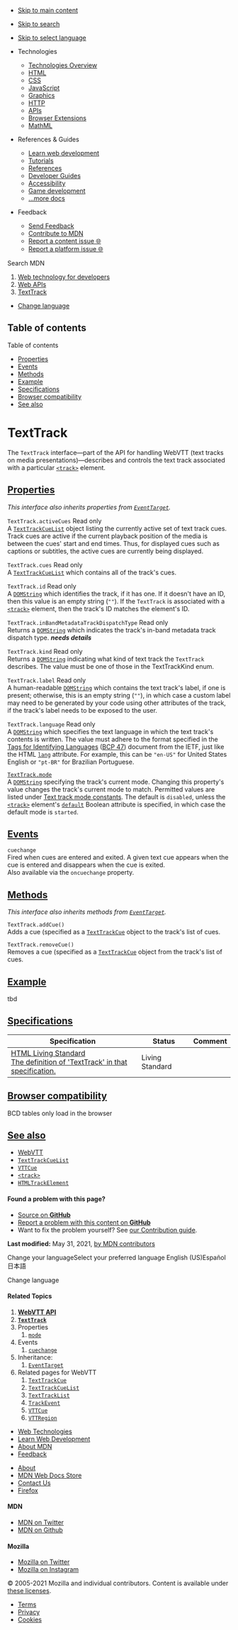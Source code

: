 -   <a href="#content" id="skip-main">Skip to main content</a>
-   <a href="#main-q" id="skip-search">Skip to search</a>
-   <a href="#select-language" id="skip-select-language">Skip to select language</a>

-   Technologies
    -   [Technologies Overview](https://developer.mozilla.org/en-US/docs/Web)
    -   [HTML](https://developer.mozilla.org/en-US/docs/Web/HTML)
    -   [CSS](https://developer.mozilla.org/en-US/docs/Web/CSS)
    -   [JavaScript](https://developer.mozilla.org/en-US/docs/Web/JavaScript)
    -   [Graphics](https://developer.mozilla.org/en-US/docs/Web/Guide/Graphics)
    -   [HTTP](https://developer.mozilla.org/en-US/docs/Web/HTTP)
    -   [APIs](https://developer.mozilla.org/en-US/docs/Web/API)
    -   [Browser Extensions](https://developer.mozilla.org/en-US/docs/Mozilla/Add-ons/WebExtensions)
    -   [MathML](https://developer.mozilla.org/en-US/docs/Web/MathML)
-   References & Guides
    -   [Learn web development](https://developer.mozilla.org/en-US/docs/Learn)
    -   [Tutorials](https://developer.mozilla.org/en-US/docs/Web/Tutorials)
    -   [References](https://developer.mozilla.org/en-US/docs/Web/Reference)
    -   [Developer Guides](https://developer.mozilla.org/en-US/docs/Web/Guide)
    -   [Accessibility](https://developer.mozilla.org/en-US/docs/Web/Accessibility)
    -   [Game development](https://developer.mozilla.org/en-US/docs/Games)
    -   [...more docs](https://developer.mozilla.org/en-US/docs/Web)
-   Feedback
    -   [Send Feedback](https://developer.mozilla.org/en-US/docs/MDN/Contribute/Feedback)
    -   [Contribute to MDN](https://developer.mozilla.org/en-US/docs/MDN/Contribute)
    -   [Report a content issue 🌐](https://github.com/mdn/content/issues/new)
    -   [Report a platform issue 🌐](https://github.com/mdn/yari/issues/new)

Search MDN

1.  <a href="https://developer.mozilla.org/en-US/docs/Web" class="breadcrumb"><span data-property="name">Web technology for developers</span></a>
2.  <a href="https://developer.mozilla.org/en-US/docs/Web/API" class="breadcrumb-penultimate"><span data-property="name">Web APIs</span></a>
3.  <a href="https://developer.mozilla.org/en-US/docs/Web/API/TextTrack" class="breadcrumb-current-page"><span data-property="name">TextTrack</span></a>

-   <a href="#select-language" class="language-icon"><span class="show-desktop">Change language</span></a>

Table of contents
-----------------

Table of contents

-   [Properties](#properties)
-   [Events](#events)
-   [Methods](#methods)
-   [Example](#example)
-   [Specifications](#specifications)
-   [Browser compatibility](#browser_compatibility)
-   [See also](#see_also)

TextTrack
=========

The `TextTrack` interface—part of the API for handling WebVTT (text tracks on media presentations)—describes and controls the text track associated with a particular [`<track>`](https://developer.mozilla.org/en-US/docs/Web/HTML/Element/track) element.

[Properties](#properties "Permalink to Properties")
---------------------------------------------------

*This interface also inherits properties from [`EventTarget`](https://developer.mozilla.org/en-US/docs/Web/API/EventTarget).*

<span class="page-not-created">`TextTrack.activeCues`</span> <span class="badge inline readonly" title="This value may not be changed.">Read only </span>  
A [`TextTrackCueList`](https://developer.mozilla.org/en-US/docs/Web/API/TextTrackCueList) object listing the currently active set of text track cues. Track cues are active if the current playback position of the media is between the cues' start and end times. Thus, for displayed cues such as captions or subtitles, the active cues are currently being displayed.

<span class="page-not-created">`TextTrack.cues`</span> <span class="badge inline readonly" title="This value may not be changed.">Read only </span>  
A [`TextTrackCueList`](https://developer.mozilla.org/en-US/docs/Web/API/TextTrackCueList) which contains all of the track's cues.

<span class="page-not-created">`TextTrack.id`</span> <span class="badge inline readonly" title="This value may not be changed.">Read only </span>  
A [`DOMString`](https://developer.mozilla.org/en-US/docs/Web/API/DOMString) which identifies the track, if it has one. If it doesn't have an ID, then this value is an empty string (`""`). If the `TextTrack` is associated with a [`<track>`](https://developer.mozilla.org/en-US/docs/Web/HTML/Element/track) element, then the track's ID matches the element's ID.

<span class="page-not-created">`TextTrack.inBandMetadataTrackDispatchType`</span> <span class="badge inline readonly" title="This value may not be changed.">Read only </span>  
Returns a [`DOMString`](https://developer.mozilla.org/en-US/docs/Web/API/DOMString) which indicates the track's in-band metadata track dispatch type. ***needs details***

<span class="page-not-created">`TextTrack.kind`</span> <span class="badge inline readonly" title="This value may not be changed.">Read only </span>  
Returns a [`DOMString`](https://developer.mozilla.org/en-US/docs/Web/API/DOMString) indicating what kind of text track the `TextTrack` describes. The value must be one of those in the TextTrackKind enum.

<span class="page-not-created">`TextTrack.label`</span> <span class="badge inline readonly" title="This value may not be changed.">Read only </span>  
A human-readable [`DOMString`](https://developer.mozilla.org/en-US/docs/Web/API/DOMString) which contains the text track's label, if one is present; otherwise, this is an empty string (`""`), in which case a custom label may need to be generated by your code using other attributes of the track, if the track's label needs to be exposed to the user.

<span class="page-not-created">`TextTrack.language`</span> <span class="badge inline readonly" title="This value may not be changed.">Read only </span>  
A [`DOMString`](https://developer.mozilla.org/en-US/docs/Web/API/DOMString) which specifies the text language in which the text track's contents is written. The value must adhere to the format specified in the <a href="https://datatracker.ietf.org/doc/html/bcp47" class="external">Tags for Identifying Languages</a> (<a href="https://datatracker.ietf.org/doc/html/bcp47" class="external">BCP 47</a>) document from the IETF, just like the HTML [`lang`](https://developer.mozilla.org/en-US/docs/Web/HTML/Global_attributes#attr-lang) attribute. For example, this can be `"en-US"` for United States English or `"pt-BR"` for Brazilian Portuguese.

[`TextTrack.mode`](https://developer.mozilla.org/en-US/docs/Web/API/TextTrack/mode)  
A [`DOMString`](https://developer.mozilla.org/en-US/docs/Web/API/DOMString) specifying the track's current mode. Changing this property's value changes the track's current mode to match. Permitted values are listed under [Text track mode constants](https://developer.mozilla.org/en-US/docs/Web/API/TextTrack/mode#text_track_mode_constants). The default is `disabled`, unless the [`<track>`](https://developer.mozilla.org/en-US/docs/Web/HTML/Element/track) element's [`default`](https://developer.mozilla.org/en-US/docs/Web/HTML/Element/track#attr-default) Boolean attribute is specified, in which case the default mode is `started`.

[Events](#events "Permalink to Events")
---------------------------------------

`cuechange`  
Fired when cues are entered and exited. A given text cue appears when the cue is entered and disappears when the cue is exited.  
Also available via the `oncuechange` property.

[Methods](#methods "Permalink to Methods")
------------------------------------------

*This interface also inherits methods from [`EventTarget`](https://developer.mozilla.org/en-US/docs/Web/API/EventTarget).*

<span class="page-not-created">`TextTrack.addCue()`</span>  
Adds a cue (specified as a [`TextTrackCue`](https://developer.mozilla.org/en-US/docs/Web/API/TextTrackCue) object to the track's list of cues.

<span class="page-not-created">`TextTrack.removeCue()`</span>  
Removes a cue (specified as a [`TextTrackCue`](https://developer.mozilla.org/en-US/docs/Web/API/TextTrackCue) object from the track's list of cues.

[Example](#example "Permalink to Example")
------------------------------------------

tbd

[Specifications](#specifications "Permalink to Specifications")
---------------------------------------------------------------

<table><thead><tr class="header"><th>Specification</th><th>Status</th><th>Comment</th></tr></thead><tbody><tr class="odd"><td><a href="https://html.spec.whatwg.org/multipage/#texttrack" class="external">HTML Living Standard<br />
<span class="small">The definition of 'TextTrack' in that specification.</span></a></td><td><span class="spec-living">Living Standard</span></td><td></td></tr></tbody></table>

[Browser compatibility](#browser_compatibility "Permalink to Browser compatibility")
------------------------------------------------------------------------------------

BCD tables only load in the browser

[See also](#see_also "Permalink to See also")
---------------------------------------------

-   [WebVTT](https://developer.mozilla.org/en-US/docs/Web/API/WebVTT_API)
-   [`TextTrackCueList`](https://developer.mozilla.org/en-US/docs/Web/API/TextTrackCueList)
-   [`VTTCue`](https://developer.mozilla.org/en-US/docs/Web/API/VTTCue)
-   [`<track>`](https://developer.mozilla.org/en-US/docs/Web/HTML/Element/track)
-   [`HTMLTrackElement`](https://developer.mozilla.org/en-US/docs/Web/API/HTMLTrackElement)

#### Found a problem with this page?

-   [Source on **GitHub**](https://github.com/mdn/content/blob/main/files/en-us/web/api/texttrack/index.html "Folder: en-us/web/api/texttrack (Opens in a new tab)")
-   [Report a problem with this content on **GitHub**](https://github.com/mdn/content/issues/new?body=MDN+URL%3A+https%3A%2F%2Fdeveloper.mozilla.org%2Fen-US%2Fdocs%2FWeb%2FAPI%2FTextTrack%0A%0A%23%23%23%23+What+information+was+incorrect%2C+unhelpful%2C+or+incomplete%3F%0A%0A%0A%23%23%23%23+Specific+section+or+headline%3F%0A%0A%0A%23%23%23%23+What+did+you+expect+to+see%3F%0A%0A%0A%23%23%23%23+Did+you+test+this%3F+If+so%2C+how%3F%0A%0A%0A%3C%21--+Do+not+make+changes+below+this+line+--%3E%0A%3Cdetails%3E%0A%3Csummary%3EMDN+Content+page+report+details%3C%2Fsummary%3E%0A%0A*+Folder%3A+%60en-us%2Fweb%2Fapi%2Ftexttrack%60%0A*+MDN+URL%3A+https%3A%2F%2Fdeveloper.mozilla.org%2Fen-US%2Fdocs%2FWeb%2FAPI%2FTextTrack%0A*+GitHub+URL%3A+https%3A%2F%2Fgithub.com%2Fmdn%2Fcontent%2Fblob%2Fmain%2Ffiles%2Fen-us%2Fweb%2Fapi%2Ftexttrack%2Findex.html%0A*+Last+commit%3A+https%3A%2F%2Fgithub.com%2Fmdn%2Fcontent%2Fcommit%2F5433cb8d4a62d2dac01548bb2f4ef643e16a0a2b%0A*+Document+last+modified%3A+2021-05-31T16%3A26%3A56.000Z%0A%0A%3C%2Fdetails%3E&title=Issue+with+%22TextTrack%22%3A+%28short+summary+here+please%29&labels=Content%3AWebAPI%2Cneeds-triage "This will take you to https://github.com/mdn/content to file a new issue")
-   Want to fix the problem yourself? See [our Contribution guide](https://github.com/mdn/content/blob/main/README.md).

**Last modified:** May 31, 2021, [by MDN contributors](https://developer.mozilla.org/en-US/docs/Web/API/TextTrack/contributors.txt)

Change your languageSelect your preferred language English (US)Español日本語

Change language

#### Related Topics

1.  **[WebVTT API](https://developer.mozilla.org/en-US/docs/Web/API/WebVTT_API)**
2.  **[`TextTrack`](https://developer.mozilla.org/en-US/docs/Web/API/TextTrack)**
3.  Properties
    1.  [`mode`](https://developer.mozilla.org/en-US/docs/Web/API/TextTrack/mode)
4.  Events
    1.  [`cuechange`](https://developer.mozilla.org/en-US/docs/Web/API/TextTrack/cuechange_event)
5.  Inheritance:
    1.  [`EventTarget`](https://developer.mozilla.org/en-US/docs/Web/API/EventTarget)
6.  Related pages for WebVTT
    1.  [`TextTrackCue`](https://developer.mozilla.org/en-US/docs/Web/API/TextTrackCue)
    2.  [`TextTrackCueList`](https://developer.mozilla.org/en-US/docs/Web/API/TextTrackCueList)
    3.  [`TextTrackList`](https://developer.mozilla.org/en-US/docs/Web/API/TextTrackList)
    4.  [`TrackEvent`](https://developer.mozilla.org/en-US/docs/Web/API/TrackEvent)
    5.  [`VTTCue`](https://developer.mozilla.org/en-US/docs/Web/API/VTTCue)
    6.  [`VTTRegion`](https://developer.mozilla.org/en-US/docs/Web/API/VTTRegion)

-   [Web Technologies](https://developer.mozilla.org/en-US/docs/Web)
-   [Learn Web Development](https://developer.mozilla.org/en-US/docs/Learn)
-   [About MDN](https://developer.mozilla.org/en-US/docs/MDN/About)
-   [Feedback](https://developer.mozilla.org/en-US/docs/MDN/Feedback)

<!-- -->

-   [About](https://www.mozilla.org/about/)
-   [MDN Web Docs Store](https://shop.spreadshirt.com/mdn-store/)
-   [Contact Us](https://www.mozilla.org/contact/)
-   [Firefox](https://www.mozilla.org/firefox/?utm_source=developer.mozilla.org&utm_campaign=footer&utm_medium=referral)

#### MDN

-   <a href="https://twitter.com/mozdevnet" class="social-icon twitter"><span class="visually-hidden">MDN on Twitter</span></a>
-   <a href="https://github.com/mdn/" class="social-icon github"><span class="visually-hidden">MDN on Github</span></a>

#### Mozilla

-   <a href="https://twitter.com/mozilla" class="social-icon twitter"><span class="visually-hidden">Mozilla on Twitter</span></a>
-   <a href="https://www.instagram.com/mozillagram/" class="social-icon instagram"><span class="visually-hidden">Mozilla on Instagram</span></a>

© 2005-2021 Mozilla and individual contributors. Content is available under [these licenses](https://developer.mozilla.org/docs/MDN/About#Copyrights_and_licenses).

-   [Terms](https://www.mozilla.org/about/legal/terms/mozilla)
-   [Privacy](https://www.mozilla.org/privacy/websites/)
-   [Cookies](https://www.mozilla.org/privacy/websites/#cookies)
